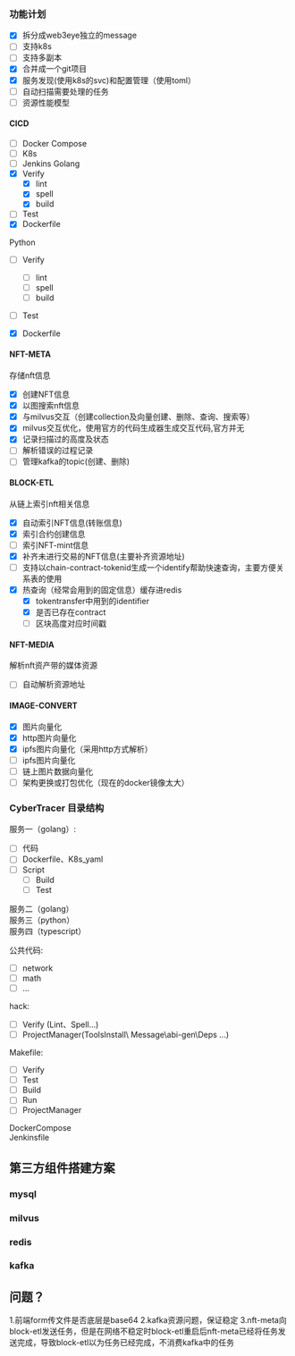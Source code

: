 ### 功能计划
- [x] 拆分成web3eye独立的message
- [ ] 支持k8s
- [ ] 支持多副本
- [x] 合并成一个git项目
- [x] 服务发现(使用k8s的svc)和配置管理（使用toml）
- [ ] 自动扫描需要处理的任务
- [ ] 资源性能模型
  
#### CICD
- [ ] Docker Compose
- [ ] K8s
- [ ] Jenkins
Golang
- [x] Verify
    - [x] lint
    - [x] spell
    - [x] build
- [ ] Test
- [x] Dockerfile

Python
- [ ] Verify
    - [ ] lint
    - [ ] spell
    - [ ] build
- [ ] Test
- [x] Dockerfile


#### NFT-META
存储nft信息
- [x] 创建NFT信息
- [x] 以图搜索nft信息
- [x] 与milvus交互（创建collection及向量创建、删除、查询、搜索等）
- [x] milvus交互优化，使用官方的代码生成器生成交互代码,官方并无
- [x] 记录扫描过的高度及状态
- [ ] 解析错误的过程记录
- [ ] 管理kafka的topic(创建、删除)

#### BLOCK-ETL
从链上索引nft相关信息
- [x] 自动索引NFT信息(转账信息)
- [x] 索引合约创建信息
- [ ] 索引NFT-mint信息
- [x] 补齐未进行交易的NFT信息(主要补齐资源地址)
- [ ] 支持以chain-contract-tokenid生成一个identify帮助快速查询，主要方便关系表的使用
- [x] 热查询（经常会用到的固定信息）缓存进redis
    - [x] tokentransfer中用到的identifier
    - [x] 是否已存在contract
    - [ ] 区块高度对应时间戳

#### NFT-MEDIA
解析nft资产带的媒体资源
- [ ] 自动解析资源地址

#### IMAGE-CONVERT
- [x] 图片向量化
- [x] http图片向量化
- [x] ipfs图片向量化（采用http方式解析）
- [ ] ipfs图片向量化
- [ ] 链上图片数据向量化
- [ ] 架构更换或打包优化（现在的docker镜像太大）

### CyberTracer 目录结构
服务一（golang）:
- [ ] 代码
- [ ] Dockerfile、K8s_yaml
- [ ] Script
  - [ ] Build
  - [ ] Test
  
服务二（golang）  
服务三（python）  
服务四（typescript）  

公共代码: 
- [ ] network
- [ ] math
- [ ] ...

hack:
- [ ] Verify (Lint、Spell...)
- [ ] ProjectManager(ToolsInstall\ Message\abi-gen\Deps ...)

Makefile:  
- [ ] Verify
- [ ] Test
- [ ] Build
- [ ] Run
- [ ] ProjectManager

DockerCompose    
Jenkinsfile  

## 第三方组件搭建方案
### mysql
### milvus
### redis
### kafka

## 问题？
1.前端form传文件是否底层是base64
2.kafka资源问题，保证稳定
3.nft-meta向block-etl发送任务，但是在网络不稳定时block-etl重启后nft-meta已经将任务发送完成，导致block-etl以为任务已经完成，不消费kafka中的任务